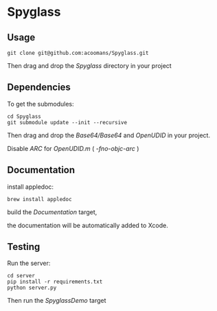 Spyglass
========

## Usage

	git clone git@github.com:acoomans/Spyglass.git
	
Then drag and drop the _Spyglass_ directory in your project


## Dependencies

To get the submodules:

	cd Spyglass
	git submodule update --init --recursive
	
Then drag and drop the _Base64/Base64_ and _OpenUDID_ in your project.

Disable _ARC_ for _OpenUDID.m_ ( _-fno-objc-arc_ )


## Documentation

install appledoc:

`brew install appledoc`

build the _Documentation_ target,

the documentation will be automatically added to Xcode.


## Testing

Run the server:

    cd server
    pip install -r requirements.txt
    python server.py
    
Then run the _SpyglassDemo_ target